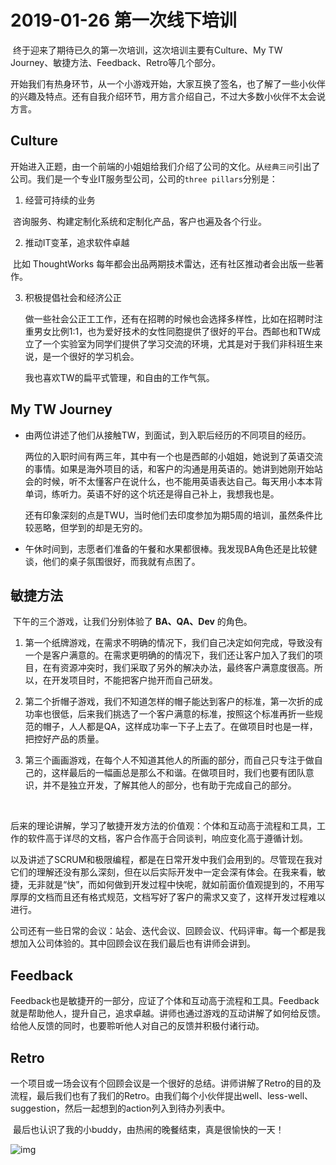 # 2019-01-26 第一次线下培训

​	终于迎来了期待已久的第一次培训，这次培训主要有Culture、My TW Journey、敏捷方法、Feedback、Retro等几个部分。

​	开始我们有热身环节，从一个小游戏开始，大家互换了签名，也了解了一些小伙伴的兴趣及特点。还有自我介绍环节，用方言介绍自己，不过大多数小伙伴不太会说方言。

## Culture

​	开始进入正题，由一个前端的小姐姐给我们介绍了公司的文化。从`经典三问`引出了公司。我们是一个专业IT服务型公司，公司的`three pillars`分别是：

1. 经营可持续的业务

​	咨询服务、构建定制化系统和定制化产品，客户也遍及各个行业。

2. 推动IT变革，追求软件卓越

​	比如 ThoughtWorks 每年都会出品两期技术雷达，还有社区推动者会出版一些著作。

3. 积极提倡社会和经济公正

   做一些社会公正⼯工作，还有在招聘的时候也会选择多样性，比如在招聘时注重男女比例1:1，也为爱好技术的女性同胞提供了很好的平台。西邮也和TW成立了一个实验室为同学们提供了学习交流的环境，尤其是对于我们非科班生来说，是一个很好的学习机会。

   我也喜欢TW的扁平式管理，和自由的工作气氛。

## My TW Journey

* 由两位讲述了他们从接触TW，到面试，到入职后经历的不同项目的经历。

  两位的入职时间有两三年，其中有一个也是西邮的小姐姐，她说到了英语交流的事情。如果是海外项目的话，和客户的沟通是用英语的。她讲到她刚开始站会的时候，听不太懂客户在说什么，也不能用英语表达自己。每天用小本本背单词，练听力。英语不好的这个坑还是得自己补上，我想我也是。

  还有印象深刻的点是TWU，当时他们去印度参加为期5周的培训，虽然条件比较恶略，但学到的却是无穷的。



* 午休时间到，志愿者们准备的午餐和水果都很棒。我发现BA角色还是比较健谈，他们的桌子氛围很好，而我就有点困了。



## 敏捷方法

​	下午的三个游戏，让我们分别体验了 **BA、QA、Dev** 的角色。

1. ​	第一个纸牌游戏，在需求不明确的情况下，我们自己决定如何完成，导致没有一个是客户满意的。在需求更明确的的情况下，我们还让客户加入了我们的项目，在有资源冲突时，我们采取了另外的解决办法，最终客户满意度很高。所以，在开发项目时，不能把客户抛开而自己研发。

2. ​	第二个折帽子游戏，我们不知道怎样的帽子能达到客户的标准，第一次折的成功率也很低，后来我们挑选了一个客户满意的标准，按照这个标准再折一些规范的帽子，人人都是QA，这样成功率一下子上去了。在做项目时也是一样，把控好产品的质量。

3. ​	第三个画画游戏，在每个人不知道其他人的所画的部分，而自己只专注于做自己的，这样最后的一幅画总是那么不和谐。在做项目时，我们也要有团队意识，并不是独立开发，了解其他人的部分，也有助于完成自己的部分。


​	

​	后来的理论讲解，学习了敏捷开发方法的价值观：个体和互动高于流程和工具，工作的软件高于详尽的文档，客户合作高于合同谈判，响应变化高于遵循计划。

​	以及讲述了SCRUM和极限编程，都是在日常开发中我们会用到的。尽管现在我对它们的理解还没有那么深刻，但在以后实际开发中一定会深有体会。在我来看，敏捷，无非就是“快”，而如何做到开发过程中快呢，就如前面价值观提到的，不用写厚厚的文档而且还有格式规范，文档写好了客户的需求又变了，这样开发过程难以进行。

​	公司还有一些日常的会议：站会、迭代会议、回顾会议、代码评审。每一个都是我想加入公司体验的。其中回顾会议在我们最后也有讲师会讲到。

## Feedback

​	Feedback也是敏捷开的一部分，应证了个体和互动高于流程和工具。Feedback就是帮助他人，提升自己，追求卓越。讲师也通过游戏的互动讲解了如何给反馈。给他人反馈的同时，也要聆听他人对自己的反馈并积极付诸行动。

## Retro

​	一个项目或一场会议有个回顾会议是一个很好的总结。讲师讲解了Retro的目的及流程，最后我们也有了我们的Retro。由我们每个小伙伴提出well、less-well、suggestion，然后一起想到的action列入到待办列表中。



​	最后也认识了我的小buddy，由热闹的晚餐结束，真是很愉快的一天！

![img](https://timgsa.baidu.com/timg?image&quality=80&size=b9999_10000&sec=1552553419591&di=b890f2fdf07acb7504a36b0c81a724d9&imgtype=0&src=http%3A%2F%2Fimg18.3lian.com%2Fd%2Ffile%2F201711%2F11%2Faff81832b1472c2a44f2c703a4c0236c.png)